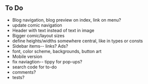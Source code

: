 ## To Do

* Blog navigation, blog preview on index, link on menu? 
* update comic navigation
* Header with text instead of text in image
* Bigger comic/layout sizes
* define heights/widths somewhere central, like in types or consts
* Sidebar items-- links? Ads?
* font, color scheme, backgrounds, button art
* Mobile version
* fix naviagtion-- tippy for pop-ups?
* search code for to-do
* comments?
* tests?

